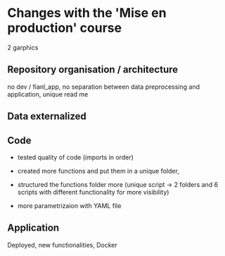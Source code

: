 # Changes with the 'Mise en production' course

2 garphics 


## Repository organisation / architecture
no dev / fianl_app, no separation between data preprocessing and application, unique read me



## Data externalized

## Code

- tested quality of code (imports in order)

- created more functions and put them in a unique folder, 

- structured the functions folder more (unique script -> 2 folders and 6 scripts with different functionality for more visibility)

- more parametrizaion with YAML file


## Application

Deployed, new functionalities, Docker
